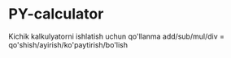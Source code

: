 # PY-calculator
Kichik kalkulyatorni ishlatish uchun qo'llanma
add/sub/mul/div = qo'shish/ayirish/ko'paytirish/bo'lish

